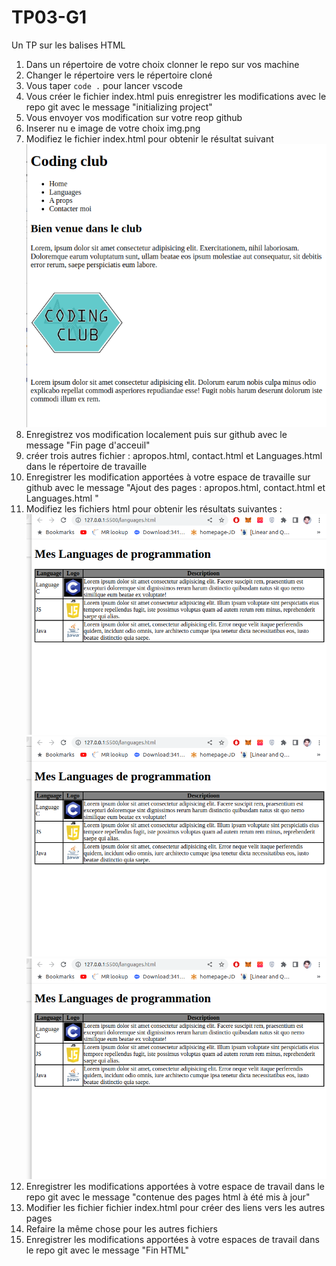 # TP03-G1
Un TP sur les balises HTML

<ol>
        <li>Dans un répertoire de votre choix clonner le repo sur vos machine</li>
        <li>Changer le répertoire vers le répertoire cloné</li>
        <li>Vous taper <code>code .</code> pour lancer vscode</li>
        <li>Vous créer le fichier index.html puis enregistrer les modifications avec le repo git avec le message "initializing project"</li>
        <li>Vous envoyer vos modification sur votre reop github</li>
        <li>Inserer nu e image de votre choix img.png</li>
        <li>Modifiez le fichier index.html pour obtenir le résultat suivant</li>
        <img src="img1.png">
        <li>Enregistrez vos modification localement puis sur github avec le message "Fin page d'acceuil"</li>
        <li>créer trois autres fichier : apropos.html, contact.html et Languages.html dans le répertoire de travaille</li>
        <li>Enregistrer les modification apportées à votre espace de travaille sur github avec le message "Ajout des pages : apropos.html, contact.html et Languages.html "</li>
        <li>Modifiez les fichiers html pour obtenir les résultats suivantes :</li>
        <img src="img2.png">
        <img src="img2.png">
        <img src="img2.png">
        <li>Enregistrer les modifications apportées à votre espace de travail dans le repo git avec le message "contenue des pages html à été mis à jour"</li>
        <li>Modifier les fichier fichier index.html pour créer des liens vers les autres pages</li>
        <li>Refaire la même chose pour les autres fichiers</li>
        <li>Enregistrer les modifications apportées à votre espaces de travail dans le repo git avec le message "Fin HTML"</li>
    </ol>
